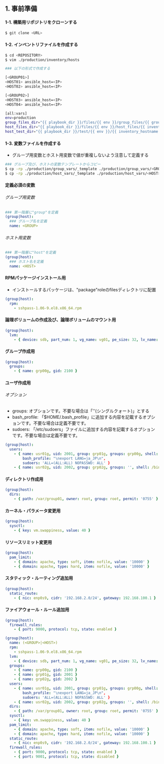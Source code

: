 ## 1. 事前準備

#### 1-1. 構築用リポジトリをクローンする

```bash
$ git clone <URL>
```

#### 1-2. インベントリファイルを作成する

```bash
$ cd <REPOSITORY>
$ vim ./production/inventory/hosts

### 以下の形式で作成する
```

```bash
[<GROUP01>]
<HOST01> ansible_host=<IP>
<HOST02> ansible_host=<IP>

[<GROUP02>]
<HOST03> ansible_host=<IP>
<HOST04> ansible_host=<IP>

[all:vars]
env=production
group_files_dir="{{ playbook_dir }}/files/{{ env }}/group_files/{{ group.name }}"
host_files_dir="{{ playbook_dir }}/files/{{ env }}/host_files/{{ inventory_hostname }}"
host_test_dir="{{ playbook_dir }}/test/{{ env }}/{{ inventory_hostname }}"
```

#### 1-3. 変数ファイルを作成する

- グループ用変数とホスト用変数で値が重複しないよう注意して定義する

```bash
### グループ及び、ホストの変数テンプレートからコピー
$ cp -rp ./production/group_vars/_template ./production/group_vars/<GROUP>
$ cp -rp ./production/host_vars/_template ./production/host_vars/<HOST>
```

#### 定義必須の変数

###### グループ用変数

```yaml
### 第一階層に"group"を定義
(group|host):
  ### グループ名を定義　　　　　　　　　　　
  name: <GROUP>          
```

###### ホスト用変数

```yaml
### 第一階層に"host"を定義
(group|host):
  ### ホスト名を定義　　　　　　　　　　　
  name: <HOST>          
```

#### RPMパッケージインストール用

- インストールするパッケージは、"package"roleのfilesディレクトリに配置

```yaml
(group|host):
  rpm:
    - sshpass-1.06-9.el8.x86_64.rpm
```

#### 論理ボリュームの作成及び、論理ボリュームのマウント用

```yaml
(group|host):
  lvm:
    - { device: sdb, part_num: 1, vg_name: vg01, pe_size: 32, lv_name: lv01, fs_type: xfs, mount_point: /app }
```

#### グループ作成用

```yaml
(group|host):
  groups:
    - { name: grp00g, gid: 2100 }
```

#### ユーザ作成用

###### オプション

- groups: オプションです。不要な場合は「''(シングルクォート)」とする
- bash_profile: 「$HOME/.bash_profile」に追加する内容を記載するオプションです。不要な場合は定義不要です。
- sudoers: 「/etc/sudoers」ファイルに追加する内容を記載するオプションです。不要な場合は定義不要です。

```yaml
(group|host):
  users:
    - { name: usr01g, uid: 2001, group: grp01g, groups: grp00g, shell: /bin/bash, home: /home/usr01g, password: usr01g }
        bash_profile: "\nexport LANG=ja_JP\n",
        sudoers: 'ALL=(ALL:ALL) NOPASSWD: ALL' }
    - { name: usr02g, uid: 2002, group: grp02g, groups: '', shell: /bin/bash, home: /home/usr02g, password: usr02g }
```

#### ディレクトリ作成用

```yaml
(group|host):
  dirs:
    - { path: /var/group01, owner: root, group: root, permit: '0755' }
```

#### カーネル・パラメータ変更用

```yaml
(group|host):
  sysctl:
    - { key: vm.swappiness, value: 40 }
```

#### リソースリミット変更用

```yaml
(group|host):
  pam_limit:
    - { domain: apache, type: soft, item: nofile, value: '10000' }
    - { domain: apache, type: hard, item: nofile, value: '10000' }
```

#### スタティック・ルーティング追加用

```yaml
(group|host):
  static_route:
    - { nic: enp0s9, cidr: '192.168.2.0/24', gateway: 192.168.100.1 }
```

#### ファイアウォール・ルール追加用

```yaml
(group|host):
  firewall_rules:
    - { port: 9000, protocol: tcp, state: enabled }
```

```yaml
(group|host):
  name: (<GROUP>|<HOST>)
  rpm:
    - sshpass-1.06-9.el8.x86_64.rpm
  lvm:
    - { device: sdb, part_num: 1, vg_name: vg01, pe_size: 32, lv_name: lv01, fs_type: xfs, mount_point: /app }
  groups:
    - { name: grp00g, gid: 2100 }
    - { name: grp01g, gid: 2001 }
    - { name: grp02g, gid: 2002 }
  users:
    - { name: usr01g, uid: 2001, group: grp01g, groups: grp00g, shell: /bin/bash, home: /home/usr01g, password: usr01g }
        bash_profile: "\nexport LANG=ja_JP\n",
        sudoers: 'ALL=(ALL:ALL) NOPASSWD: ALL' }
    - { name: usr02g, uid: 2002, group: grp02g, groups: '', shell: /bin/bash, home: /home/usr02g, password: usr02g }
  dirs:
    - { path: /var/group01, owner: root, group: root, permit: '0755' }
  sysctl:
    - { key: vm.swappiness, value: 40 }
  pam_limit:
    - { domain: apache, type: soft, item: nofile, value: '10000' }
    - { domain: apache, type: hard, item: nofile, value: '10000' }
  static_route:
    - { nic: enp0s9, cidr: '192.168.2.0/24', gateway: 192.168.100.1 }
  firewall_rules:
    - { port: 9000, protocol: tcp, state: enabled }
    - { port: 9001, protocol: tcp, state: disabled }
```
